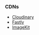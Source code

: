 ### CDNs

* [Cloudinary](https://cloudinary.com/)
* [Fastly](https://fastly.com)
* [ImageKit](https://imagekit.io/)
